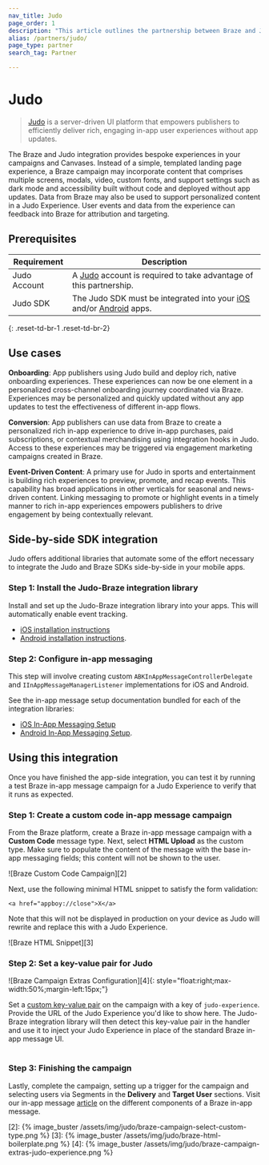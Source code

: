 ```yaml
---
nav_title: Judo
page_order: 1
description: "This article outlines the partnership between Braze and Judo, a no-code server-driven UI platform that allows you to add location context and tracking to your iOS and Android apps."
alias: /partners/judo/
page_type: partner
search_tag: Partner

---
```


# Judo

> [Judo](https://judo.app) is a server-driven UI platform that empowers publishers to efficiently deliver rich, engaging in-app user experiences without app updates.

The Braze and Judo integration provides bespoke experiences in your campaigns and Canvases. Instead of a simple, templated landing page experience, a Braze campaign may incorporate content that comprises multiple screens, modals, video, custom fonts, and support settings such as dark mode and accessibility built without code and deployed without app updates. Data from Braze may also be used to support personalized content in a Judo Experience. User events and data from the experience can feedback into Braze for attribution and targeting.

## Prerequisites

| Requirement | Description |
|---|---|
| Judo Account | A [Judo](https://www.judo.app/) account is required to take advantage of this partnership. |
| Judo SDK | The Judo SDK must be integrated into your [iOS](https://github.com/judoapp/judo-ios/) and/or [Android](https://github.com/judoapp/judo-android) apps. |
{: .reset-td-br-1 .reset-td-br-2}

## Use cases

**Onboarding**: App publishers using Judo build and deploy rich, native onboarding experiences. These experiences can now be one element in a personalized cross-channel onboarding journey coordinated via Braze. Experiences may be personalized and quickly updated without any app updates to test the effectiveness of different in-app flows.

**Conversion**: App publishers can use data from Braze to create a personalized rich in-app experience to drive in-app purchases, paid subscriptions, or contextual merchandising using integration hooks in Judo. Access to these experiences may be triggered via engagement marketing campaigns created in Braze.

**Event-Driven Content**: A primary use for Judo in sports and entertainment is building rich experiences to preview, promote, and recap events. This capability has broad applications in other verticals for seasonal and news-driven content. Linking messaging to promote or highlight events in a timely manner to rich in-app experiences empowers publishers to drive engagement by being contextually relevant.

## Side-by-side SDK integration

Judo offers additional libraries that automate some of the effort necessary to integrate the Judo and Braze SDKs side-by-side in your mobile apps. 

### Step 1: Install the Judo-Braze integration library

Install and set up the Judo-Braze integration library into your apps. This will automatically enable event tracking.

- [iOS installation
instructions](https://github.com/judoapp/judo-braze-ios/wiki#installation)
- [Android installation
instructions](https://github.com/judoapp/judo-braze-android/wiki#installation).

### Step 2: Configure in-app messaging

This step will involve creating custom `ABKInAppMessageControllerDelegate` and `IInAppMessageManagerListener` implementations for iOS and Android.

See the in-app message setup documentation bundled for each of the integration libraries:

- [iOS In-App Messaging
Setup](https://github.com/judoapp/judo-braze-ios/wiki#in-app-messaging-setup)
- [Android In-App Messaging
Setup](https://github.com/judoapp/judo-braze-android/wiki#in-app-messaging-setup).

## Using this integration

Once you have finished the app-side integration, you can test it by running a test Braze in-app message campaign for a Judo Experience to verify that it runs as expected.

### Step 1: Create a custom code in-app message campaign

From the Braze platform, create a Braze in-app message campaign with a __Custom Code__ message type. Next, select __HTML Upload__ as the custom type. Make sure to populate the content of the message with the base in-app messaging fields; this content will not be shown to the user.

![Braze Custom Code Campaign][2]

Next, use the following minimal HTML snippet to satisfy the form validation: 
```
<a href="appboy://close">X</a>
```

Note that this will not be displayed in production on your device as Judo will rewrite and replace this with a Judo Experience.

![Braze HTML Snippet][3]

### Step 2: Set a key-value pair for Judo
![Braze Campaign Extras Configuration][4]{: style="float:right;max-width:50%;margin-left:15px;"}

Set a [custom key-value pair]({{site.baseurl}}/user_guide/personalization_and_dynamic_content/key_value_pairs/) on the campaign with a key of `judo-experience`. Provide the URL of the Judo Experience you'd like to show here. The Judo-Braze integration library will then detect this key-value pair in the handler and use it to inject your Judo Experience in place of the standard Braze in-app message UI.
<br><br>
### Step 3: Finishing the campaign

Lastly, complete the campaign, setting up a trigger for the campaign and selecting users via Segments in the __Delivery__ and __Target User__ sections. Visit our in-app message [article]({{site.baseurl}}/user_guide/message_building_by_channel/in-app_messages/create/) on the different components of a Braze in-app message.


[2]: {% image_buster /assets/img/judo/braze-campaign-select-custom-type.png %}
[3]: {% image_buster /assets/img/judo/braze-html-boilerplate.png %}
[4]: {% image_buster /assets/img/judo/braze-campaign-extras-judo-experience.png %}

